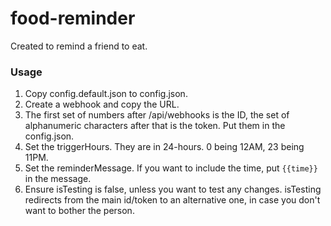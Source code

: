 ﻿# food-reminder
Created to remind a friend to eat.
  
### Usage
1. Copy config.default.json to config.json.
2. Create a webhook and copy the URL.
3. The first set of numbers after /api/webhooks is the ID, the set of alphanumeric characters after that is the token. Put them in the config.json.
4. Set the triggerHours. They are in 24-hours. 0 being 12AM, 23 being 11PM.
5. Set the reminderMessage. If you want to include the time, put `{{time}}` in the message.
6. Ensure isTesting is false, unless you want to test any changes. isTesting redirects from the main id/token to an alternative one, in case you don't want to bother the person.
